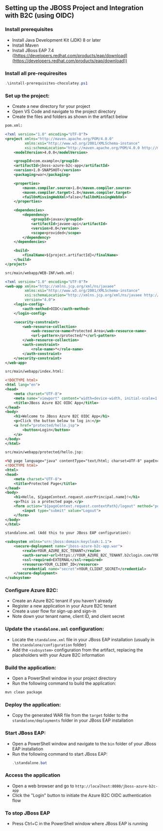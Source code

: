 ## Setting up the JBOSS Project and Integration with B2C (using OIDC)

### Install prerequisites

* Install Java Development Kit (JDK) 8 or later
* Install Maven
* Install JBoss EAP 7.4 ([https://developers.redhat.com/products/eap/download](https://developers.redhat.com/products/eap/download))

### Install all pre-requiresites

```powershell
.\install-prerequisites-chocolatey.ps1
```

### Set up the project:

* Create a new directory for your project
* Open VS Code and navigate to the project directory
* Create the files and folders as shown in the artifact below

```xml
pom.xml:

<?xml version="1.0" encoding="UTF-8"?>
<project xmlns="http://maven.apache.org/POM/4.0.0"
         xmlns:xsi="http://www.w3.org/2001/XMLSchema-instance"
         xsi:schemaLocation="http://maven.apache.org/POM/4.0.0 http://maven.apache.org/xsd/maven-4.0.0.xsd">
    <modelVersion>4.0.0</modelVersion>

    <groupId>com.example</groupId>
    <artifactId>jboss-azure-b2c-app</artifactId>
    <version>1.0-SNAPSHOT</version>
    <packaging>war</packaging>

    <properties>
        <maven.compiler.source>1.8</maven.compiler.source>
        <maven.compiler.target>1.8</maven.compiler.target>
        <failOnMissingWebXml>false</failOnMissingWebXml>
    </properties>

    <dependencies>
        <dependency>
            <groupId>javax</groupId>
            <artifactId>javaee-api</artifactId>
            <version>8.0</version>
            <scope>provided</scope>
        </dependency>
    </dependencies>

    <build>
        <finalName>${project.artifactId}</finalName>
    </build>
</project>

src/main/webapp/WEB-INF/web.xml:

<?xml version="1.0" encoding="UTF-8"?>
<web-app xmlns="http://xmlns.jcp.org/xml/ns/javaee"
         xmlns:xsi="http://www.w3.org/2001/XMLSchema-instance"
         xsi:schemaLocation="http://xmlns.jcp.org/xml/ns/javaee http://xmlns.jcp.org/xml/ns/javaee/web-app_4_0.xsd"
         version="4.0">
    <login-config>
        <auth-method>OIDC</auth-method>
    </login-config>

    <security-constraint>
        <web-resource-collection>
            <web-resource-name>Protected Area</web-resource-name>
            <url-pattern>/protected/*</url-pattern>
        </web-resource-collection>
        <auth-constraint>
            <role-name>*</role-name>
        </auth-constraint>
    </security-constraint>
</web-app>

src/main/webapp/index.html:

<!DOCTYPE html>
<html lang="en">
<head>
    <meta charset="UTF-8">
    <meta name="viewport" content="width=device-width, initial-scale=1.0">
    <title>JBoss Azure B2C OIDC App</title>
</head>
<body>
    <h1>Welcome to JBoss Azure B2C OIDC App</h1>
    <p>Click the button below to log in:</p>
    <a href="protected/hello.jsp">
        <button>Login</button>
    </a>
</body>
</html>

src/main/webapp/protected/hello.jsp:

<%@ page language="java" contentType="text/html; charset=UTF-8" pageEncoding="UTF-8"%>
<!DOCTYPE html>
<html>
<head>
    <meta charset="UTF-8">
    <title>Protected Page</title>
</head>
<body>
    <h1>Hello, ${pageContext.request.userPrincipal.name}!</h1>
    <p>This is a protected page.</p>
    <form action="${pageContext.request.contextPath}/logout" method="post">
        <input type="submit" value="Logout">
    </form>
</body>
</html>

standalone.xml (Add this to your JBoss EAP configuration):

<subsystem xmlns="urn:jboss:domain:keycloak:1.1">
    <secure-deployment name="jboss-azure-b2c-app.war">
        <realm>YOUR_AZURE_B2C_TENANT</realm>
        <auth-server-url>https://YOUR_AZURE_B2C_TENANT.b2clogin.com/YOUR_AZURE_B2C_TENANT.onmicrosoft.com/YOUR_USER_FLOW/v2.0/.well-known/openid-configuration</auth-server-url>
        <ssl-required>EXTERNAL</ssl-required>
        <resource>YOUR_CLIENT_ID</resource>
        <credential name="secret">YOUR_CLIENT_SECRET</credential>
    </secure-deployment>
</subsystem>
```

### Configure Azure B2C:

* Create an Azure B2C tenant if you haven't already
* Register a new application in your Azure B2C tenant
* Create a user flow for sign-up and sign-in
* Note down your tenant name, client ID, and client secret

### Update the `standalone.xml` configuration:

* Locate the `standalone.xml` file in your JBoss EAP installation (usually in the `standalone/configuration` folder)
* Add the `<subsystem>` configuration from the artifact, replacing the placeholders with your Azure B2C information

### Build the application:

* Open a PowerShell window in your project directory
* Run the following command to build the application:

```powershell
mvn clean package
```

### Deploy the application:

* Copy the generated WAR file from the `target` folder to the `standalone/deployments` folder in your JBoss EAP installation

### Start JBoss EAP:

* Open a PowerShell window and navigate to the `bin` folder of your JBoss EAP installation
* Run the following command to start JBoss EAP:
  ```powershell
  .\standalone.bat
  ```

### Access the application

* Open a web browser and go to `http://localhost:8080/jboss-azure-b2c-app`
* Click the "Login" button to initiate the Azure B2C OIDC authentication flow

### To stop JBoss EAP

* Press Ctrl+C in the PowerShell window where JBoss EAP is running
